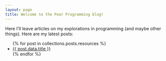 ```yaml
---
layout: page
title: Welcome to the Pear Programming blog!
---
```


Here I'll leave articles on my explorations in programming (and maybe other things). Here are my latest posts:

<ul>
  {% for post in collections.posts.resources %}
    <li class="post-link">
      <a href="{{ post.relative_url }}">{{ post.data.title }}</a>
    </li>
  {% endfor %}
</ul>
